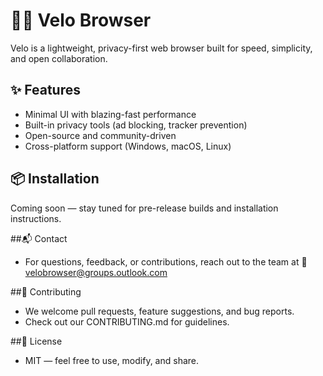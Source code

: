 # 🚴‍♂️ Velo Browser

Velo is a lightweight, privacy-first web browser built for speed, simplicity, and open collaboration.

## ✨ Features
- Minimal UI with blazing-fast performance
- Built-in privacy tools (ad blocking, tracker prevention)
- Open-source and community-driven
- Cross-platform support (Windows, macOS, Linux)

## 📦 Installation
Coming soon — stay tuned for pre-release builds and installation instructions.

##📬 Contact
- For questions, feedback, or contributions, reach out to the team at
 📧 velobrowser@groups.outlook.com

##🤝 Contributing
- We welcome pull requests, feature suggestions, and bug reports.
- Check out our CONTRIBUTING.md for guidelines.

##📄 License
- MIT — feel free to use, modify, and share.
